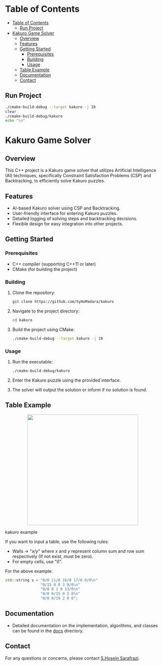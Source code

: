 # Table of Contents
- [Table of Contents](#table-of-contents)
  - [Run Project](#run-project)
- [Kakuro Game Solver](#kakuro-game-solver)
  - [Overview](#overview)
  - [Features](#features)
  - [Getting Started](#getting-started)
    - [Prerequisites](#prerequisites)
    - [Building](#building)
    - [Usage](#usage)
  - [Table Example](#table-example)
  - [Documentation](#documentation)
  - [Contact](#contact)

## Run Project
```bash
./cmake-build-debug --target kakuro -j 10
clear
./cmake-build-debug/kakuro
echo "\n"
```

# Kakuro Game Solver

## Overview

This C++ project is a Kakuro game solver that utilizes Artificial Intelligence (AI) techniques, specifically Constraint Satisfaction Problems (CSP) and Backtracking, to efficiently solve Kakuro puzzles.

## Features

- AI-based Kakuro solver using CSP and Backtracking.
- User-friendly interface for entering Kakuro puzzles.
- Detailed logging of solving steps and backtracking decisions.
- Flexible design for easy integration into other projects.

## Getting Started

### Prerequisites

- C++ compiler (supporting C++11 or later)
- CMake (for building the project)

### Building

1. Clone the repository:

   ```bash
   git clone https://github.com/SyHoMadara/kakuro
   ```

2. Navigate to the project directory:

   ```bash
   cd kakuro
   ```

3. Build the project using CMake:

    ```bash
    ./cmake-build-debug --target kakuro -j 10
    ```

### Usage

1. Run the executable:

   ```bash
   ./cmake-build-debug/kakuro
   ```

2. Enter the Kakuro puzzle using the provided interface.

3. The solver will output the solution or inform if no solution is found.

## Table Example
<p align="center"> <img src="https://sudoku-puzzles.net/wp-content/puzzles/kakuro-5x5/easy/1.png" width=360><figcaption>kakuro example</figcaption> </p>

If you want to input a table, use the following rules:

  * Walls -> "$x$/$y$" where $x$ and $y$ represent column sum and row sum respectively (If not exist, must be zero).
  * For empty cells, use "0".

For the above example:

```cpp
std::string s = "0/0 11/0 16/0 17/0 0/0\n"
                "0/15 0 0 3 0/0\n"
                "0/8 0 1 0 13/0\n"
                "0/0 0/15 0 2 0\n"
                "0/0 0/19 2 0 0";
```

## Documentation

- Detailed documentation on the implementation, algorithms, and classes can be found in the [docs](./docs) directory.

## Contact

For any questions or concerns, please contact [S.Hosein Sarafrazi](mailto:sh.sarafrazi80@gmail.com).
